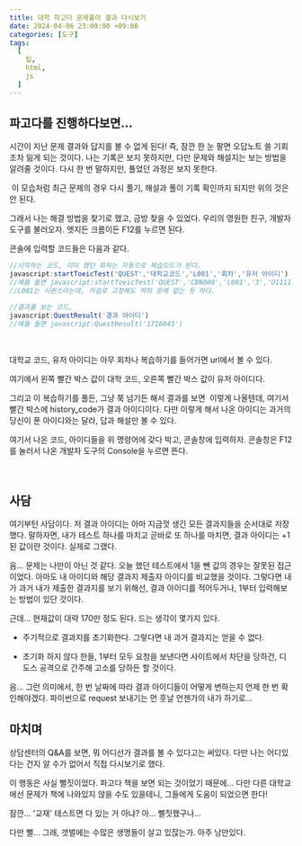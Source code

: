 ```yaml
---
title: 대학 파고다 문제풀이 결과 다시보기
date: 2024-04-06 23:00:00 +09:00
categories: [도구]
tags:
  [
    팁,
    html,
    js
  ]
---
```


## 파고다를 진행하다보면...

시간이 지난 문제 결과와 답지를 볼 수 없게 된다! 즉, 잠깐 한 눈 팔면 오답노트 쓸 기회조차 잃게 되는 것이다. 나는 기록은 보지 못하지만, 다만 문제와 해설지는 보는 방법을 알려줄 것이다.
다시 한 번 말하지만, 풀었던 과정은 보지 못한다.

<img crossorigin="anonymous" alt="" src="https://drive.lienuc.com/uc?id=16I6zDiJHHm42Z_Lw4Qh6Oh01zo1Mnew7" />
이 모습처럼 최근 문제의 경우 다시 풀기, 해설과 풀이 기록 확인까지 되지만 위의 것은 안 된다. 

그래서 나는 해결 방법을 찾기로 했고, 금방 찾을 수 있었다. 우리의 영원한 친구, 개발자 도구를 불러오자. 엣지든 크롬이든 F12를 누르면 된다.

콘솔에 입력할 코드들은 다음과 같다.
```js
//시작하는 코드, 이미 했던 회차는 자동으로 복습모드가 된다.
javascript:startToeicTest('QUEST','대학교코드','L001','회차','유저 아이디')
//예를 들면 javascript:startToeicTest('QUEST','CBN000','L001','3','U11111111')
//L001는 시퀸스라는데, 저걸로 고정해도 딱히 문제 없는 듯 하다.

//결과를 보는 코드, 
javascript:QuestResult('결과 아이디')
//예를 들면 javascript:QuestResult('1716043')

```
<br>

대학교 코드, 유저 아이디는 아무 회차나 복습하기를 들어가면 url에서 볼 수 있다.
<img crossorigin="anonymous" alt="" src="https://drive.lienuc.com/uc?id=1aCFFngxPNGyL9DHH13WI00Dp34_oVmvm" />

여기에서 왼쪽 빨간 박스 값이 대학 코드, 오른쪽 빨간 박스 값이 유저 아이디다.

그리고 이 복습하기를 풀든, 그냥 쭉 넘기든 해서 결과를 보면
<img crossorigin="anonymous" alt="" src="https://drive.lienuc.com/uc?id=1kJ5Zigk3emqsE8D0yRgetOwRRpTVlyyz" />
이렇게 나올텐데, 여기서 빨간 박스에 history_code가 결과 아이디이다. 다만 이렇게 해서 나온 아이디는 과거의 당신이 푼 아이디와는 달라, 답과 해설만 볼 수 있다.

여기서 나온 코드, 아이디들을 위 명령어에 갖다 박고, 콘솔창에 입력하자. 콘솔창은 F12를 눌러서 나온 개발자 도구의 Console을 누르면 뜬다. 
<br><br><br>

## 사담

여기부턴 사담이다. 저 결과 아이디는 아마 지금껏 생긴 모든 결과지들을 순서대로 저장했다. 말하자면, 내가 테스트 하나를 마치고 곧바로 또 하나를 마치면, 결과 아이디는 +1된 값이란 것이다. 실제로 그랬다. 

음... 문제는 나만이 아닌 것 같다. 오늘 했던 테스트에서 1을 뺀 값의 경우는 잘못된 접근이었다. 아마도 내 아이디와 해당 결과지 제출자 아이디를 비교했을 것이다. 그렇다면 내가 과거 내가 제출한 결과지를 보기 위해선, 결과 아이디를 적어두거나, 1부터 입력해보는 방법이 있단 것이다.

근데... 현재값이 대략 170만 정도 된다. 드는 생각이 몇가지 있다.

- 주기적으로 결과지를 초기화한다. 그렇다면 내 과거 결과지는 얻을 수 없다.

- 초기화 하지 않다 한들, 1부터 모두 요청을 보낸다면 사이트에서 차단을 당하건, 디도스 공격으로 간주해 고소를 당하든 할 것이다.

음... 그런 의미에서, 한 번 날짜에 따라 결과 아이디들이 어떻게 변하는지 언제 한 번 확인해야겠다. 파이썬으로 request 보내기는 먼 훗날 언젠가의 내가 하기로...


## 마치며
상담센터의 Q&A를 보면, 뭐 어디선가 결과를 볼 수 있다고는 써있다. 다만 나는 어디있다는 건지 알 수가 없어서 직접 다시보기로 했다.

이 행동은 사실 뻘짓이었다. 파고다 책을 보면 되는 것이었기 때문에... 다만 다른 대학교에선 문제가 책에 나와있지 않을 수도 있을테니, 그들에게 도움이 되었으면 한다!

잠깐... '교재' 테스트면 다 있는 거 아냐? 아... 뻘짓했구나...

다만 뻘... 그래, 갯벌에는 수많은 생명들이 살고 있잖는가. 아주 낭만있다.
